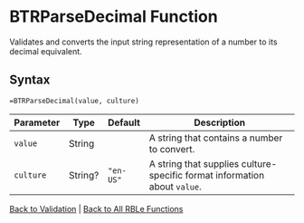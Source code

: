 # BTRParseDecimal Function

Validates and converts the input string representation of a number to its decimal equivalent.

## Syntax

```excel
=BTRParseDecimal(value, culture)
```

Parameter | Type | Default | Description
---|---|---|---
`value` | String |  | A string that contains a number to convert.
`culture` | String? | `"en-US"` | A string that supplies culture-specific format information about `value`.

[Back to Validation](Readme.md) | [Back to All RBLe Functions](/RBLe/Readme.md#function-documentation)